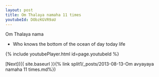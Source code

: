 ```yaml
---
layout: post
title: Om Thalaya namaha 11 times
youtubeId: DObzKGVR9aU
---
```

 
 
Om Thalaya nama 
 
 -  Who knows the bottom of the ocean of day today life 
 
  
 
  
 
 
 
 
 
 


{% include youtubePlayer.html id=page.youtubeId %}
 
[Next]({{ site.baseurl }}{% link  split1/_posts/2013-08-13-Om avyayaya namaha 11 times.md%})
 
